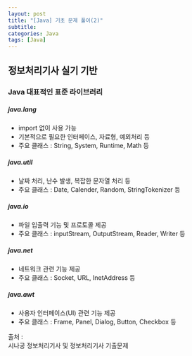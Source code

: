 ```yaml
---
layout: post
title: "[Java] 기초 문제 풀이(2)"
subtitle: 
categories: Java
tags: [Java]
--- 
```

## 정보처리기사 실기 기반  
### Java 대표적인 표준 라이브러리

##### java.lang
* import 없이 사용 가능  
* 기본적으로 필요한 인터페이스, 자료형, 예외처리 등  
* 주요 클래스 : String, System, Runtime, Math 등  


##### java.util
* 날짜 처리, 난수 발생, 복잡한 문자열 처리 등  
* 주요 클래스 : Date, Calender, Random, StringTokenizer 등  


##### java.io
* 파일 입출력 기능 및 프로토콜 제공
* 주요 클래스 : inputStream, OutputStream, Reader, Writer 등

##### java.net
* 네트워크 관련 기능 제공
* 주요 클래스 : Socket, URL, InetAddress 등

##### java.awt
* 사용자 인터페이스(UI) 관련 기능 제공
* 주요 클래스 : Frame, Panel, Dialog, Button, Checkbox 등

<!-- 
```JAVA
public class Test{
    public static void main(String[] args){
        
    }
}
```
-->



출처 :  
시나공 정보처리기사 및 정보처리기사 기출문제
